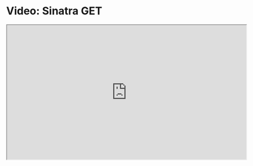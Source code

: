 # Video: Sinatra GET

<iframe src="https://player.vimeo.com/video/594026594/?title=0&byline=0&portrait=0" width="640" height="360" allowfullscreen="allowfullscreen" allow="autoplay; fullscreen; picture-in-picture"></iframe>
